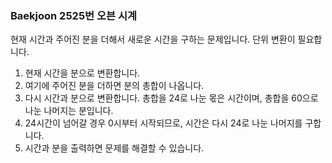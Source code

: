 ###  Baekjoon 2525번 오븐 시계

현재 시간과 주어진 분을 더해서 새로운 시간을 구하는 문제입니다. 단위 변환이 필요합니다.

1.  현재 시간을 분으로 변환합니다.
2.  여기에 주어진 분을 더하면 분의 총합이 나옵니다.
3.  다시 시간과 분으로 변환합니다. 총합을 24로 나눈 몫은 시간이며, 총합을 60으로 나눈 나머지는 분입니다.
4.  24시간이 넘어갈 경우 0시부터 시작되므로, 시간은 다시 24로 나눈 나머지를 구합니다.
5.  시간과 분을 출력하면 문제를 해결할 수 있습니다.